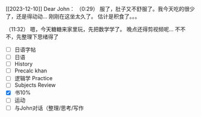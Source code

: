 [[2023-12-10]]
Dear John：
  （0:29）
    服了，肚子又不舒服了。我今天吃的很少了，还是得动动... 刚刚在这坐太久了。
    估计是积食了。。。

  （11:32）
    嗯，今天糖糖来家里玩，先把数学学了。
    晚点还得剪视频呢...
    不不不，先整理下思绪得了









- [ ] 日语字帖
- [ ] 日语
- [ ] History
- [ ] Precalc khan
- [ ] 逻辑学 Practice
- [ ]  Subjects Review
- [x] 书10%
- [ ] 运动
- [ ]  与John对话（整理/思考/写作